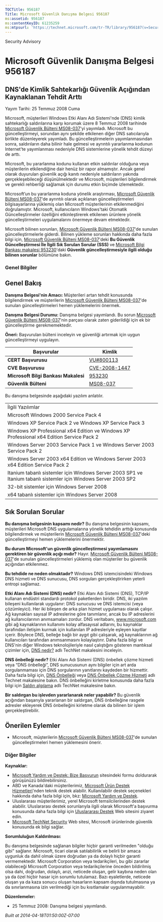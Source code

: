 ```yaml
---
TOCTitle: 956187
Title: Microsoft Güvenlik Danışma Belgesi 956187
ms:assetid: 956187
ms:contentKeyID: 61235259
ms:mtpsurl: 'https://technet.microsoft.com/tr-TR/library/956187(v=Security.10)'
---
```


Security Advisory

Microsoft Güvenlik Danışma Belgesi 956187
=========================================

DNS'de Kimlik Sahtekarlığı Güvenlik Açığından Kaynaklanan Tehdit Arttı
----------------------------------------------------------------------

Yayım Tarihi: 25 Temmuz 2008 Cuma

Microsoft, müşterileri Windows Etki Alanı Adı Sistemi'nde (DNS) kimlik sahtekarlığı saldırılarına karşı korumak üzere 8 Temmuz 2008 tarihinde [Microsoft Güvenlik Bülteni MS08-037](http://go.microsoft.com/fwlink/?linkid=119620)'yi yayımladı. Microsoft bu güncelleştirmeyi, sorundan aynı şekilde etkilenen diğer DNS satıcılarıyla birlikte düzenleyerek yayımladı. Bu güncelleştirmelerin yayımlanmasından sonra, saldırıların daha bilinir hale gelmesi ve ayrıntılı yararlanma kodunun Internet'te yayımlanması nedeniyle DNS sistemlerine yönelik tehdit düzeyi de arttı.

Microsoft, bu yararlanma kodunu kullanan etkin saldırılar olduğuna veya müşterilerin etkilendiğine dair henüz bir rapor almamıştır. Ancak genel olarak duyurulan güvenlik açığı kanıtı nedeniyle saldırıların yakında gerçekleşebileceği düşünülmektedir ve Microsoft, müşterileri bilgilendirmek ve gerekli rehberliği sağlamak için durumu etkin biçimde izlemektedir.

Microsoft’un bu yararlanma koduna yönelik araştırması, [Microsoft Güvenlik Bülteni MS08-037](http://go.microsoft.com/fwlink/?linkid=119620)'de ayrıntılı olarak açıklanan güncelleştirmeleri bilgisayarlarına yüklemiş olan Microsoft müşterilerinin etkilenmediğini doğrulamıştır. Microsoft, kullanıcıların Windows'taki Otomatik Güncelleştirmeler özelliğini etkinleştirerek etkilenen ürünlere yönelik güncelleştirmeleri uygulamalarını önermeye devam etmektedir.

Microsoft bilinen sorunları, [Microsoft Güvenlik Bülteni MS08-037](http://go.microsoft.com/fwlink/?linkid=119620)'de sunulan güncelleştirmelerle giderdi. Bilinen yükleme sorunları hakkında daha fazla bilgi için, [Microsoft Güvenlik Bülteni MS08-037](http://go.microsoft.com/fwlink/?linkid=119620)'deki **Bu Güvenlik Güncelleştirmesi İle İlgili Sık Sorulan Sorular (SSS)** ve [Microsoft Bilgi Bankası makalesi 953230](http://support.microsoft.com/kb/953230)'daki **Güvenlik güncelleştirmesiyle ilgili olduğu bilinen sorunlar** bölümüne bakın.

### Genel Bilgiler

Genel Bakış
-----------

<span></span>
**Danışma Belgesi'nin Amacı:** Müşterileri artan tehdit konusunda bilgilendirmek ve müşterilerin [Microsoft Güvenlik Bülteni MS08-037](http://go.microsoft.com/fwlink/?linkid=119620)'de sunulan güncelleştirmeleri hemen yüklemelerini önermek.

**Danışma Belgesi Durumu:** Danışma belgesi yayımlandı. Bu sorun [Microsoft Güvenlik Bülteni MS08-037](http://go.microsoft.com/fwlink/?linkid=119620)'nin parçası olarak zaten giderildiği için ek bir güncelleştirme gerekmemektedir.

**Öneri:** Başvurulan bülteni inceleyin ve güvenliği artırmak için uygun güncelleştirmeyi uygulayın.

| Başvurular                           | Kimlik                                                                           |
|--------------------------------------|----------------------------------------------------------------------------------|
| **CERT Başvurusu**                   | [VU\#800113](http://www.kb.cert.org/vuls/id/800113)                              |
| **CVE Başvurusu**                    | [CVE-2008-1447](http://www.cve.mitre.org/cgi-bin/cvename.cgi?name=cve-2008-1447) |
| **Microsoft Bilgi Bankası Makalesi** | [953230](http://support.microsoft.com/kb/953230)                                 |
| **Güvenlik Bülteni**                 | [MS08-037](http://go.microsoft.com/fwlink/?linkid=119620)                        |

Bu danışma belgesinde aşağıdaki yazılım anlatılır.

|                                                                                                                  |
|------------------------------------------------------------------------------------------------------------------|
| İlgili Yazılımlar                                                                                                |
| Microsoft Windows 2000 Service Pack 4                                                                            |
| Windows XP Service Pack 2 ve Windows XP Service Pack 3                                                           |
| Windows XP Professional x64 Edition ve Windows XP Professional x64 Edition Service Pack 2                        |
| Windows Server 2003 Service Pack 1 ve Windows Server 2003 Service Pack 2                                         |
| Windows Server 2003 x64 Edition ve Windows Server 2003 x64 Edition Service Pack 2                                |
| Itanium tabanlı sistemler için Windows Server 2003 SP1 ve Itanium tabanlı sistemler için Windows Server 2003 SP2 |
| 32-bit sistemler için Windows Server 2008                                                                        |
| x64 tabanlı sistemler için Windows Server 2008                                                                   |

Sık Sorulan Sorular
-------------------

<span></span>
**Bu danışma belgesinin kapsamı nedir?**
Bu danışma belgesinin kapsamı, müşterileri Microsoft DNS uygulamalarına yönelik tehdidin arttığı konusunda bilgilendirmek ve müşterilerin [Microsoft Güvenlik Bülteni MS08-037](http://go.microsoft.com/fwlink/?linkid=119620)'deki güncelleştirmeyi hemen yüklemelerini önermektir.

**Bu durum Microsoft'un güvenlik güncelleştirmesi yayımlamasını gerektiren bir güvenlik açığı mıdır?**
Hayır. [Microsoft Güvenlik Bülteni MS08-037](http://go.microsoft.com/fwlink/?linkid=119620)'de sunulan güncelleştirmeleri yüklemiş olan müşteriler bu güvenlik açığından etkilenmez.

**Bu tehdide ne neden olmaktadır?**
Windows DNS istemcisindeki Windows DNS hizmeti ve DNS sunucusu, DNS sorguları gerçekleştirirken yeterli entropi sağlamaz.

**Etki Alanı Adı Sistemi (DNS) nedir?**
Etki Alanı Adı Sistemi (DNS), TCP/IP kullanan endüstri standardı protokol paketlerden biridir. DNS, iki yazılım bileşeni kullanılarak uygulanır: DNS sunucusu ve DNS istemcisi (veya çözümleyici). Her iki bileşen de arka plan hizmet uygulaması olarak çalışır. Ağ kaynakları sayısal IP adreslerine göre tanımlanır, ancak bu IP adreslerini ağ kullanıcılarının anımsamaları zordur. DNS veritabanı, www.microsoft.com gibi ağ kaynaklarının kullanımı kolay alfasayısal adlarını, bu kaynaklar tarafından iletişim kurmak için kullanılan IP adresleriyle eşleyen kayıtlar içerir. Böylece DNS, belleğe bağlı bir aygıt gibi çalışarak, ağ kaynaklarının ağ kullanıcıları tarafından anımsanmasını kolaylaştırır. Daha fazla bilgi ve DNS'nin diğer Windows teknolojileriyle nasıl çalıştığını gösteren mantıksal çizimler için, [DNS nedir?](http://technet2.microsoft.com/windowsserver/en/library/ff937311-03ce-4d04-b72c-b39c4d51cb361033.mspx) adlı TechNet makalesini inceleyin.

**DNS önbelleği nedir?**
Etki Alanı Adı Sistemi (DNS) önbellek çözme hizmeti veya “DNS önbelleği”, DNS sunucusunun aynı bilgiler için art arda sorgulanmaması için DNS sorgularının yanıtlarını kaydeden bir hizmettir. Daha fazla bilgi için, [DNS Önbelleği](http://www.microsoft.com/technet/prodtechnol/windows2000serv/reskit/regentry/30643.mspx?mfr=true) veya [DNS Önbellek Çözme Hizmeti](http://www.microsoft.com/technet/prodtechnol/windows2000serv/reskit/cnet/cnbc_imp_qxht.mspx?mfr=true) adlı Technet makalesine bakın. DNS önbelleğini kirletme konusunda daha fazla bilgi için [Saldırı algılama](http://www.microsoft.com/technet/isa/2004/help/fw_alertattack.mspx?mfr=true) adlı TechNet makalesine bakın.

**Bir saldırgan bu işlevden yararlanarak neler yapabilir?**
Bu güvenlik açığından başarıyla yararlanan bir saldırgan, DNS önbelleğine rasgele adresler ekleyerek DNS önbelleğini kirletme olarak da bilinen bir işlem gerçekleştirebilir.

Önerilen Eylemler
-----------------

<span></span>
-   Microsoft, müşterilerin [Microsoft Güvenlik Bülteni MS08-037](http://go.microsoft.com/fwlink/?linkid=119620)'de sunulan güncelleştirmeleri hemen yüklemesini önerir.

### Diğer Bilgiler

**Kaynaklar:**

-   [Microsoft Yardım ve Destek: Bize Başvurun](https://support.microsoft.com/common/survey.aspx?scid=sw;en;1257&amp;showpage=1&amp;ws=technet&amp;sd=tech) sitesindeki formu doldurarak görüşünüzü bildirebilirsiniz.
-   ABD ve Kanada'daki müşterilerimiz, [Microsoft Ürün Destek Hizmetleri](http://go.microsoft.com/fwlink/?linkid=21131)'nden teknik destek alabilir. Kullanılabilir destek seçenekleri hakkında daha fazla bilgi için, bkz: [Microsoft Yardım ve Destek](http://support.microsoft.com/).
-   Uluslararası müşterilerimiz, yerel Microsoft temsilcilerinden destek alabilir. Uluslararası destek sorunlarıyla ilgili olarak Microsoft'a başvurma konusunda daha fazla bilgi için [Uluslararası Destek](http://go.microsoft.com/fwlink/?linkid=21155) Web sitesini ziyaret edin.
-   [Microsoft TechNet Security](http://go.microsoft.com/fwlink/?linkid=21132) Web sitesi, Microsoft ürünlerinde güvenlik konusunda ek bilgi sağlar.

**Sorumluluğun Kaldırılması:**

Bu danışma belgesinde sağlanan bilgiler hiçbir garanti verilmeden "olduğu gibi" sağlanır. Microsoft, ticari olarak satılabilirlik ve belirli bir amaca uygunluk da dahil olmak üzere doğrudan ya da dolaylı hiçbir garanti vermemektedir. Microsoft Corporation veya tedarikçileri, bu gibi zararlar olabileceği Microsoft Corporation veya tedarikçilerine önceden bildirilmiş olsa dahi, doğrudan, dolaylı, arızi, neticede oluşan, gelir kaybına neden olan ya da özel hiçbir hasar için sorumlu tutulamaz. Bazı eyaletlerde, neticede oluşan ya da kaza sonucu oluşan hasarların kapsam dışında tutulmasına ya da sınırlanmasına izin verilmediği için bu kısıtlamalar uygulanmayabilir.

**Düzenlemeler:**

-   25 Temmuz 2008: Danışma belgesi yayımlandı.

*Built at 2014-04-18T01:50:00Z-07:00*

